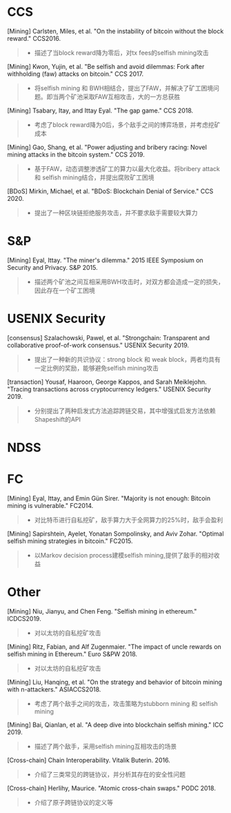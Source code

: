 



# CCS
   [Mining] Carlsten, Miles, et al. "On the instability of bitcoin without the block reward." CCS2016.
    
   > * 描述了当block reward降为零后，对tx fees的selfish mining攻击
    
   [Mining] Kwon, Yujin, et al. "Be selfish and avoid dilemmas: Fork after withholding (faw) attacks on bitcoin." CCS 2017.
   
   > * 将selfish mining 和 BWH相结合，提出了FAW，并解决了矿工困境问题。即当两个矿池采取FAW互相攻击，大的一方总获胜
   
   [Mining] Tsabary, Itay, and Ittay Eyal. "The gap game." CCS 2018.
   
   > * 考虑了block reward降为0后，多个敌手之间的博弈场景，并考虑挖矿成本
   
   [Mining] Gao, Shang, et al. "Power adjusting and bribery racing: Novel mining attacks in the bitcoin system." CCS 2019.
   
   > * 基于FAW，动态调整渗透矿工的算力以最大化收益。将bribery attack 和 selfish mining结合，并提出腐败矿工困境
    
   [BDoS] Mirkin, Michael, et al. "BDoS: Blockchain Denial of Service." CCS 2020.
   
   > * 提出了一种区块链拒绝服务攻击，并不要求敌手需要较大算力
   
   
   
 
# S&P
   [Mining] Eyal, Ittay. "The miner's dilemma." 2015 IEEE Symposium on Security and Privacy. S&P 2015.
   
   > * 描述两个矿池之间互相采用BWH攻击时，对双方都会造成一定的损失，因此存在一个矿工困境



# USENIX Security
   [consensus] Szalachowski, Pawel, et al. "Strongchain: Transparent and collaborative proof-of-work consensus." USENIX Security 2019.
   
   > * 提出了一种新的共识协议：strong block 和 weak block，两者均具有一定比例的奖励，能够避免selfish mining攻击
   
   [transaction] Yousaf, Haaroon, George Kappos, and Sarah Meiklejohn. "Tracing transactions across cryptocurrency ledgers." USENIX Security 2019.
   
   > * 分别提出了两种启发式方法追踪跨链交易，其中增强式启发方法依赖Shapeshift的API
   
   
   
# NDSS





# FC
   [Mining] Eyal, Ittay, and Emin Gün Sirer. "Majority is not enough: Bitcoin mining is vulnerable." FC2014.
   
   > * 对比特币进行自私挖矿，敌手算力大于全网算力的25%时，敌手会盈利
  
   [Mining] Sapirshtein, Ayelet, Yonatan Sompolinsky, and Aviv Zohar. "Optimal selfish mining strategies in bitcoin." FC2015.
    
   > * 以Markov decision process建模selfish mining,提供了敌手的相对收益




# Other
   [Mining] Niu, Jianyu, and Chen Feng. "Selfish mining in ethereum." ICDCS2019.
    
   > * 对以太坊的自私挖矿攻击
    
   [Mining] Ritz, Fabian, and Alf Zugenmaier. "The impact of uncle rewards on selfish mining in Ethereum." Euro S&PW 2018.
    
   > * 对以太坊的自私挖矿攻击
     
   [Mining] Liu, Hanqing, et al. "On the strategy and behavior of bitcoin mining with n-attackers." ASIACCS2018.

   > * 考虑了两个敌手之间的攻击，攻击策略为stubborn mining 和 selfish mining

   [Mining] Bai, Qianlan, et al. "A deep dive into blockchain selfish mining." ICC 2019.

   > * 描述了两个敌手，采用selfish mining互相攻击的场景

   [Cross-chain] Chain Interoperability. Vitalik Buterin. 2016.
   > * 介绍了三类常见的跨链协议，并分析其存在的安全性问题
    
   [Cross-chain] Herlihy, Maurice. "Atomic cross-chain swaps." PODC 2018.
    
   > * 介绍了原子跨链协议的定义等



